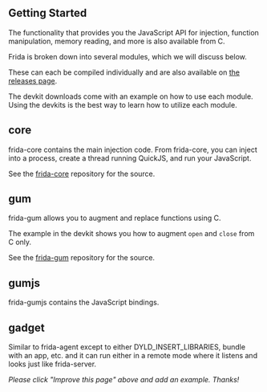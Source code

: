 ## Getting Started

The functionality that provides you the JavaScript API for injection, function
manipulation, memory reading, and more is also available from C.

Frida is broken down into several modules, which we will discuss below.

These can each be compiled individually and are also available on
[the releases page](https://github.com/frida/frida/releases).

The devkit downloads come with an example on how to use each module.
Using the devkits is the best way to learn how to utilize each module.

## core

frida-core contains the main injection code.  From frida-core, you can inject
into a process, create a thread running QuickJS, and run your JavaScript.

See the [frida-core](https://github.com/frida/frida-core) repository for the source.

## gum

frida-gum allows you to augment and replace functions using C.

The example in the devkit shows you how to augment `open` and `close` from C only.

See the [frida-gum](https://github.com/frida/frida-gum) repository for the source.

## gumjs

frida-gumjs contains the JavaScript bindings.

## gadget

Similar to frida-agent except to either DYLD_INSERT_LIBRARIES, bundle with an
app, etc. and it can run either in a remote mode where it listens and looks just
like frida-server.

_Please click "Improve this page" above and add an example. Thanks!_
